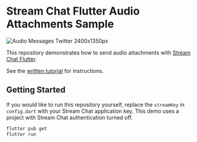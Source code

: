 # Stream Chat Flutter Audio Attachments Sample

![Audio Messages Twitter 2400x1350px](https://user-images.githubusercontent.com/13705472/203082370-63fdc7cf-df4a-4eca-b97b-d591e0b28c96.jpg)


This repository demonstrates how to send audio attachments with [Stream Chat Flutter](https://getstream.io/chat/sdk/flutter/).

See the [written tutorial](https://getstream.io/blog/instantly-send-audio-messages-with-stream-chat-and-flutter/) for instructions.

## Getting Started

If you would like to run this repository yourself, replace the `streamKey` in `config.dart` with your Stream Chat application key.
This demo uses a project with Stream Chat authentication turned off.

```bash
flutter pub get
flutter run
```
